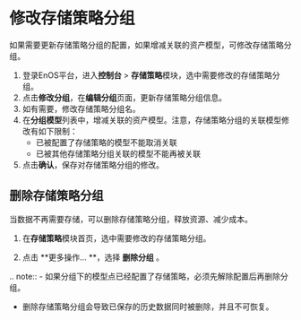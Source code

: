 # 修改存储策略分组
如果需要更新存储策略分组的配置，如果增减关联的资产模型，可修改存储策略分组。

1. 登录EnOS平台，进入**控制台** > **存储策略**模块，选中需要修改的存储策略分组。
2. 点击**修改分组**，在**编辑分组**页面，更新存储策略分组信息。
3. 如有需要，修改存储策略分组名。
4. 在**分组模型**列表中，增减关联的资产模型。注意，存储策略分组的关联模型修改有如下限制：
   - 已被配置了存储策略的模型不能取消关联
   - 已被其他存储策略分组关联的模型不能再被关联
5. 点击**确认**，保存对存储策略分组的修改。

## 删除存储策略分组
当数据不再需要存储，可以删除存储策略分组，释放资源、减少成本。

1. 在**存储策略**模块首页，选中需要修改的存储策略分组。

2. 点击 **更多操作... **，选择 **删除分组** 。

.. note:: - 如果分组下的模型点已经配置了存储策略，必须先解除配置后再删除分组。
   - 删除存储策略分组会导致已保存的历史数据同时被删除，并且不可恢复。
<!--end-->
